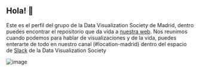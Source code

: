 ## Hola! 👋

Este es el perfil del grupo de la Data Visualization Society de Madrid, dentro puedes encontrar el repositorio que da vida a [nuestra web](https://dvs-madrid.netlify.app/). Nos reunimos cuando podemos para hablar de visualizaciones y de la vida, puedes enterarte de todo en nuestro canal (#location-madrid) dentro del espacio de [Slack](https://www.datavisualizationsociety.org/slack-community) de la Data Visualization Society

![image](https://github.com/user-attachments/assets/01e03cfc-3756-4198-a7d3-0c315c4f2b2e)
